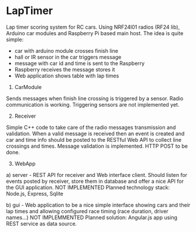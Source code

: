 # LapTimer
Lap timer scoring system for RC cars.
Using NRF24l01 radios (RF24 lib),  Arduino car modules 
and Raspberry Pi based main host.
The idea is quite simple:
- car with arduino module crosses finish line
- hall or IR sensor in the car triggers message
- message with car id and time is sent to the Raspberry
- Raspberry receives the message stores it
- Web application shows table with lap times


1. CarModule 

Sends messages when finish line crossing is triggered by a sensor.
Radio communication is working.
Triggering sensors are not implemented yet. 

2. Receiver

Simple C++ code to take care of the radio messages transmission and validation.
When a valid message is received then an event is created and car and time info
should be posted to the RESTful Web API to collect line crossings and times.
Message validation is implemented. HTTP POST to be done.

3. WebApp

a) server - REST API for receiver and Web interface client. 
Should listen for events posted by receiver, store them in database 
and offer a nice API for the GUI application.
NOT IMPLEMENTED 
Planned technology stack: Node.js, Express, Sqlite

b) gui - Web application to be a nice simple interface showing cars and 
their lap times and allowing configured race timing (race duration, 
driver names...)
NOT IMPLEMMENTED
Planned solution: Angular.js app using REST service as data source.
